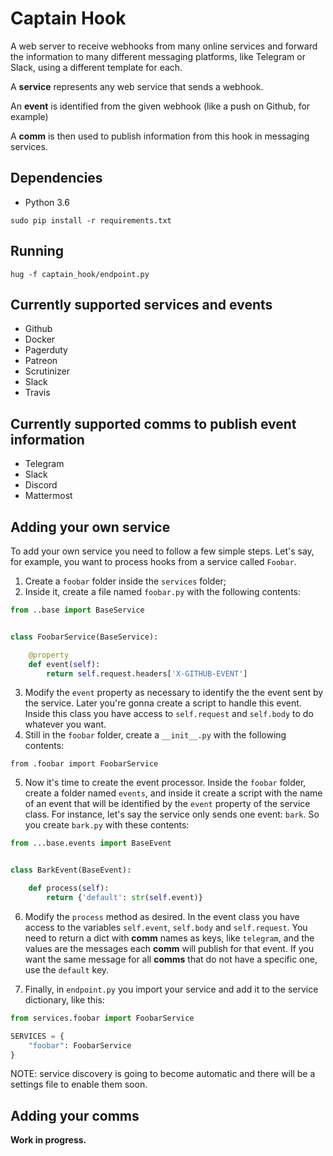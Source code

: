 
# Captain Hook

A web server to receive webhooks from many online services and forward the information
to many different messaging platforms, like Telegram or Slack, using a different
template for each.

A **service** represents any web service that sends a webhook.

An **event** is identified from the given webhook (like a push on Github, for example)

A **comm** is then used to publish information from this hook in messaging services.

## Dependencies

- Python 3.6

`sudo pip install -r requirements.txt`


## Running

`hug -f captain_hook/endpoint.py`

## Currently supported services and events

- Github
- Docker
- Pagerduty
- Patreon
- Scrutinizer
- Slack
- Travis

## Currently supported comms to publish event information

- Telegram
- Slack
- Discord
- Mattermost

## Adding your own service

To add your own service you need to follow a few simple steps. Let's say, for example,
you want to process hooks from a service called `Foobar`.

1. Create a `foobar` folder inside the `services` folder;
2. Inside it, create a file named `foobar.py` with the following contents:

```python
from ..base import BaseService


class FoobarService(BaseService):

    @property
    def event(self):
        return self.request.headers['X-GITHUB-EVENT']

```

3. Modify the `event` property as necessary to identify the the event sent by
   the service. Later you're gonna create a script to handle this event. Inside
   this class you have access to `self.request` and `self.body` to do whatever
   you want.
4. Still in the `foobar` folder, create a `__init__.py` with the following contents:

`from .foobar import FoobarService`

5. Now it's time to create the event processor. Inside the `foobar` folder, create
   a folder named `events`, and inside it create a script with the name of an
   event that will be identified by the `event` property of the service class.
   For instance, let's say the service only sends one event: `bark`. So you create
   `bark.py` with these contents:

```python
from ...base.events import BaseEvent


class BarkEvent(BaseEvent):

    def process(self):
        return {'default': str(self.event)}

```

6. Modify the `process` method as desired. In the event class you have access
   to the variables `self.event`, `self.body` and `self.request`. You need to return
   a dict with **comm** names as keys, like `telegram`, and the values are the messages
   each **comm** will publish for that event. If you want the same message for all **comms**
   that do not have a specific one, use the `default` key.

7. Finally, in `endpoint.py` you import your service and add it to the service
dictionary, like this:

```python
from services.foobar import FoobarService

SERVICES = {
    "foobar": FoobarService
}
```

NOTE: service discovery is going to become automatic and there will be a settings
file to enable them soon.

## Adding your comms

**Work in progress.**

